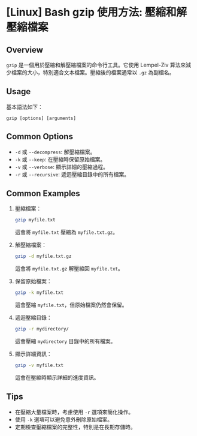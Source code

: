 # [Linux] Bash gzip 使用方法: 壓縮和解壓縮檔案

## Overview
`gzip` 是一個用於壓縮和解壓縮檔案的命令行工具。它使用 Lempel-Ziv 算法來減少檔案的大小，特別適合文本檔案。壓縮後的檔案通常以 `.gz` 為副檔名。

## Usage
基本語法如下：
```
gzip [options] [arguments]
```

## Common Options
- `-d` 或 `--decompress`: 解壓縮檔案。
- `-k` 或 `--keep`: 在壓縮時保留原始檔案。
- `-v` 或 `--verbose`: 顯示詳細的壓縮過程。
- `-r` 或 `--recursive`: 遞迴壓縮目錄中的所有檔案。

## Common Examples
1. 壓縮檔案：
   ```bash
   gzip myfile.txt
   ```
   這會將 `myfile.txt` 壓縮為 `myfile.txt.gz`。

2. 解壓縮檔案：
   ```bash
   gzip -d myfile.txt.gz
   ```
   這會將 `myfile.txt.gz` 解壓縮回 `myfile.txt`。

3. 保留原始檔案：
   ```bash
   gzip -k myfile.txt
   ```
   這會壓縮 `myfile.txt`，但原始檔案仍然會保留。

4. 遞迴壓縮目錄：
   ```bash
   gzip -r mydirectory/
   ```
   這會壓縮 `mydirectory` 目錄中的所有檔案。

5. 顯示詳細資訊：
   ```bash
   gzip -v myfile.txt
   ```
   這會在壓縮時顯示詳細的進度資訊。

## Tips
- 在壓縮大量檔案時，考慮使用 `-r` 選項來簡化操作。
- 使用 `-k` 選項可以避免意外刪除原始檔案。
- 定期檢查壓縮檔案的完整性，特別是在長期存儲時。